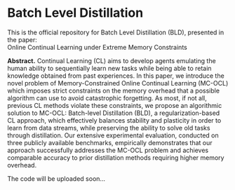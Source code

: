 # Batch Level Distillation
This is the official repository for Batch Level Distillation (BLD), presented in the paper:<br/>
Online Continual Learning under Extreme Memory Constraints

**Abstract.** Continual Learning (CL) aims to develop agents emulating the human ability to sequentially learn new tasks while being able to retain knowledge obtained from past experiences. In this paper, we introduce the novel problem of Memory-Constrained Online Continual Learning (MC-OCL) which imposes strict constraints on the memory overhead that a possible algorithm can use to avoid catastrophic forgetting. As most, if not all, previous CL methods violate these constraints, we propose an algorithmic solution to MC-OCL: Batch-level Distillation (BLD), a regularization-based CL approach, which effectively balances stability and plasticity in order to learn from data streams, while preserving the ability to solve old tasks through distillation. Our extensive experimental evaluation, conducted on three publicly available benchmarks, empirically demonstrates that our approach successfully addresses the MC-OCL problem and achieves comparable accuracy to prior distillation methods requiring higher memory overhead.

The code will be uploaded soon...
